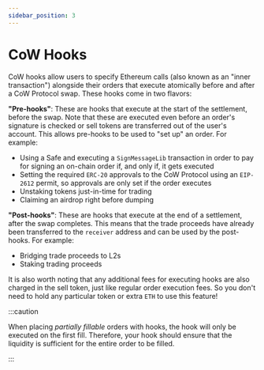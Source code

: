 ```yaml
---
sidebar_position: 3
---
```


# CoW Hooks

CoW hooks allow users to specify Ethereum calls (also known as an "inner transaction") alongside their orders that execute atomically before and after a CoW Protocol swap. These hooks come in two flavors:

**"Pre-hooks"**: These are hooks that execute at the start of the settlement, before the swap. Note that these are executed even before an order's signature is checked or sell tokens are transferred out of the user's account. This allows pre-hooks to be used to "set up" an order. For example:

* Using a Safe and executing a `SignMessageLib` transaction in order to pay for signing an on-chain order if, and only if, it gets executed
* Setting the required `ERC-20` approvals to the CoW Protocol using an `EIP-2612` permit, so approvals are only set if the order executes
* Unstaking tokens just-in-time for trading
* Claiming an airdrop right before dumping

**"Post-hooks"**: These are hooks that execute at the end of a settlement, after the swap completes. This means that the trade proceeds have already been transferred to the `receiver` address and can be used by the post-hooks. For example:

* Bridging trade proceeds to L2s
* Staking trading proceeds

It is also worth noting that any additional fees for executing hooks are also charged in the sell token, just like regular order execution fees. So you don't need to hold any particular token or extra `ETH` to use this feature!

:::caution

When placing _partially fillable_ orders with hooks, the hook will only be executed on the first fill. Therefore, your hook should ensure that the liquidity is sufficient for the entire order to be filled.

:::
